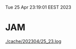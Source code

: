 Tue 25 Apr 23:19:01 EEST 2023
# JAM
<a href='./cache/202304/25_23.log'>./cache/202304/25_23.log</a>
